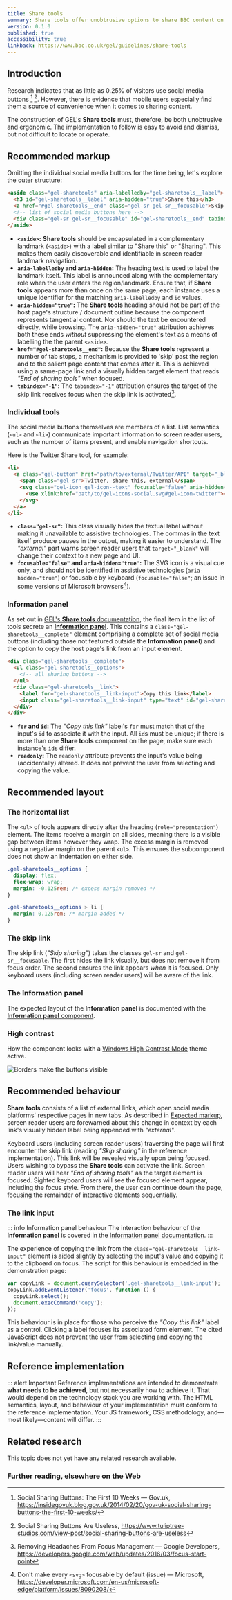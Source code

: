 ```yaml
---
title: Share tools
summary: Share tools offer unobtrusive options to share BBC content on social media
version: 0.1.0
published: true
accessibility: true
linkback: https://www.bbc.co.uk/gel/guidelines/share-tools
---
```


## Introduction

Research indicates that as little as 0.25% of visitors use social media buttons [^1] [^2]. However, there is evidence that mobile users especially find them a source of convenience when it comes to sharing content.

The construction of GEL's **Share tools** must, therefore, be both unobtrusive and ergonomic. The implementation to follow is easy to avoid and dismiss, but not difficult to locate or operate.

## Recommended markup

Omitting the individual social media buttons for the time being, let's explore the outer structure:

```html
<aside class="gel-sharetools" aria-labelledby="gel-sharetools__label">
  <h3 id="gel-sharetools__label" aria-hidden="true">Share this</h3>
  <a href="#gel-sharetools__end" class="gel-sr gel-sr__focusable">Skip sharing</a>
  <!-- list of social media buttons here -->
  <div class="gel-sr gel-sr__focusable" id="gel-sharetools__end" tabindex="-1">End of sharing tools</div>
</aside>
```

* **`<aside>`:** **Share tools** should be encapsulated in a complementary landmark (`<aside>`) with a label similar to "Share this" or "Sharing". This makes them easily discoverable and identifiable in screen reader landmark navigation.
* **`aria-labelledby` and `aria-hidden`:** The heading text is used to label the landmark itself. This label is announced along with the complementary role when the user enters the region/landmark. Ensure that, if **Share tools** appears more than once on the same page, each instance uses a unique identifier for the matching `aria-labelledby` and `id` values. 
* **`aria-hidden="true"`:** The **Share tools** heading should not be part of the host page's structure / document outline because the component represents tangential content. Nor should the text be encountered directly, while browsing. The `aria-hidden="true"` attribution achieves both these ends _without_ suppressing the element's text as a means of labelling the the parent `<aside>`.
* **`href="#gel-sharetools__end"`:** Because the **Share tools** represent a number of tab stops, a mechanism is provided to 'skip' past the region and to the salient page content that comes after it. This is achieved using a same-page link and a visually hidden target element that reads _"End of sharing tools"_ when focused.
* **`tabindex="-1"`:** The `tabindex="-1"` attribution ensures the target of the skip link receives focus when the skip link is activated[^3].

### Individual tools

The social media buttons themselves are members of a list. List semantics (`<ul>` and `<li>`) communicate important information to screen reader users, such as the number of items present, and enable navigation shortcuts.

Here is the Twitter Share tool, for example:

```html
<li>
  <a class="gel-button" href="path/to/external/Twitter/API" target="_blank">
    <span class="gel-sr">Twitter, share this, external</span>
    <svg class="gel-icon gel-icon--text" focusable="false" aria-hidden="true">
      <use xlink:href="path/to/gel-icons-social.svg#gel-icon-twitter"></use>
    </svg>
  </a>
</li>
```

* **`class="gel-sr"`:** This class visually hides the textual label without making it unavailable to assistive technologies. The commas in the text itself produce pauses in the output, making it easier to understand. The _"external"_ part warns screen reader users that `target="_blank"` will change their context to a new page and UI.
* **`focusable="false"` and `aria-hidden="true"`:** The SVG icon is a visual cue only, and should not be identified in assistive technologies (`aria-hidden="true"`) or focusable by keyboard (`focusable="false"`; an issue in some versions of Microsoft browsers[^4]).

### Information panel

As set out in [GEL's **Share tools** documentation](https://www.bbc.co.uk/gel/guidelines/share-tools), the final item in the list of tools secrete an [**Information panel**](../info-panels). This contains a `class="gel-sharetools__complete"` element comprising a complete set of social media buttons (including those not featured outside the **Information panel**) and the option to copy the host page's link from an input element.

```html
<div class="gel-sharetools__complete">
  <ul class="gel-sharetools__options">
    <!-- all sharing buttons -->
  </ul>
  <div class="gel-sharetools__link">
    <label for="gel-sharetools__link-input">Copy this link</label>
    <input class="gel-sharetools__link-input" type="text" id="gel-sharetools__link-input" value="http://bbc.in/3x4mp1e" readonly />
  </div>
</div>
```

* **`for` and `id`:** The _"Copy this link"_ label's `for` must match that of the input's `id` to associate it with the input. All `id`s must be unique; if there is more than one **Share tools** component on the page, make sure each instance's `id`s differ.
* **`readonly`:** The `readonly` attribute prevents the input's value being (accidentally) altered. It does not prevent the user from selecting and copying the value.

## Recommended layout

### The horizontal list

The `<ul>` of tools appears directly after the heading (`role="presentation"`) element. The items receive a margin on all sides, meaning there is a visible gap between items however they wrap. The excess margin is removed using a negative margin on the parent `<ul>`. This ensures the subcomponent does not show an indentation on either side.

```css
.gel-sharetools__options {
  display: flex;
  flex-wrap: wrap;
  margin: -0.125rem; /* excess margin removed */
}

.gel-sharetools__options > li {
  margin: 0.125rem; /* margin added */
}
```

### The skip link

The skip link (_"Skip sharing"_) takes the classes `gel-sr` and `gel-sr__focusable`. The first hides the link visually, but does not remove it from focus order. The second ensures the link appears _when_ it is focused. Only keyboard users (including screen reader users) will be aware of the link.

### The Information panel

The expected layout of the **Information panel** is documented with the [**Information panel** component](../info-panel).

### High contrast

How the component looks with a [Windows High Contrast Mode](https://support.microsoft.com/en-gb/help/13862/windows-use-high-contrast-mode) theme active. 

![Borders make the buttons visible]({{site.basedir}}static/images/hcm_share_tools.png)

## Recommended behaviour

**Share tools** consists of a list of external links, which open social media platforms' respective pages in new tabs. As described in [Expected markup](#expected-markup), screen reader users are forewarned about this change in context by each link's visually hidden label being appended with _"external"_.

Keyboard users (including screen reader users) traversing the page will first encounter the skip link (reading _"Skip sharing"_ in the reference implementation). This link will be revealed visually upon being focused. Users wishing to bypass the **Share tools** can activate the link. Screen reader users will hear _"End of sharing tools"_ as the target element is focused. Sighted keyboard users will see the focused element appear, including the focus style. From there, the user can continue down the page, focusing the remainder of interactive elements sequentially.

### The link input

::: info Information panel behaviour
The interaction behaviour of the **Information panel** is covered in the [Information panel documentation](../info-panel).
:::

The experience of copying the link from the `class="gel-sharetools__link-input"` element is aided slightly by selecting the input's value and copying it to the clipboard on focus. The script for this behaviour is embedded in the demonstration page:

```js
var copyLink = document.querySelector('.gel-sharetools__link-input');
copyLink.addEventListener('focus', function () {
  copyLink.select();
  document.execCommand('copy');
});
```

This behaviour is in place for those who perceive the _"Copy this link"_ label as a control. Clicking a label focuses its associated form element. The cited JavaScript does not prevent the user from selecting and copying the link/value manually.

## Reference implementation

::: alert Important
Reference implementations are intended to demonstrate **what needs to be achieved**, but not necessarily how to achieve it. That would depend on the technology stack you are working with. The HTML semantics, layout, and behaviour of your implementation must conform to the reference implementation. Your JS framework, CSS methodology, and—most likely—content will differ.
:::

<include src="components/demos/share-tools.html">

<cta label="Open in new window" href="../demos/share-tools/">

## Related research

This topic does not yet have any related research available.

### Further reading, elsewhere on the Web

[^1]: Social Sharing Buttons: The First 10 Weeks — Gov.uk, <https://insidegovuk.blog.gov.uk/2014/02/20/gov-uk-social-sharing-buttons-the-first-10-weeks/>
[^2]: Social Sharing Buttons Are Useless, <https://www.tuliptree-studios.com/view-post/social-sharing-buttons-are-useless>
[^3]: Removing Headaches From Focus Management — Google Developers, <https://developers.google.com/web/updates/2016/03/focus-start-point>
[^4]: Don't make every `<svg>` focusable by default (issue) — Microsoft, <https://developer.microsoft.com/en-us/microsoft-edge/platform/issues/8090208/>
